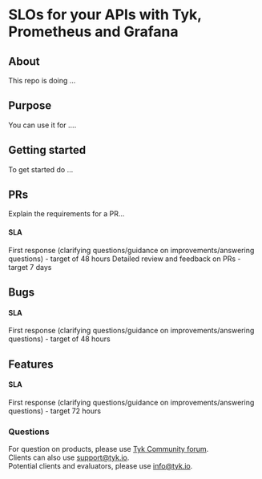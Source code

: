 # SLOs for your APIs with Tyk, Prometheus and Grafana
<!-- Tell other people why your project is useful, what they can do with your project, and how they can use it.
As explained in GitHub it typically includes information on:
1. What the project does
2. Why the project is useful
3. How users can get started with the project
4. Where users can get help with your project
5. Who maintains and contributes to the project
For more details check GitHub [doc](https://docs.github.com/en/repositories/managing-your-repositorys-settings-and-features/customizing-your-repository/about-readmes)

PLEASE CHANGE THIS FILE NAME TO BE "README.md" so GitHub can automatically surface it to repository visitors.
-->

## About
This repo is doing ...
  
## Purpose
You can use it for ....
  
## Getting started  
To get started do ... <!-- add code snippet etc -->
  

## PRs
Explain the requirements for a PR...
  
#### SLA
First response (clarifying questions/guidance on improvements/answering questions) - target of 48 hours
Detailed review and feedback on PRs - target 7 days
  
  
  
## Bugs

#### SLA
First response (clarifying questions/guidance on improvements/answering questions) - target of 48 hours
  
  
  
## Features
  
#### SLA
First response (clarifying questions/guidance on improvements/answering questions) - target 72 hours
  
### Questions
For question on products, please use [Tyk Community forum](https://community.tyk.io/).
  <br>
Clients can also use support@tyk.io.
   <br>
Potential clients and evaluators, please use info@tyk.io.

  
